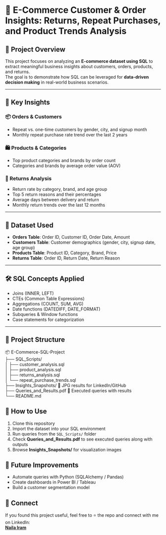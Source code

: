 # 🛒 E-Commerce Customer & Order Insights: Returns, Repeat Purchases, and Product Trends Analysis

## 📌 Project Overview  
This project focuses on analyzing an **E-commerce dataset using SQL** to extract meaningful business insights about customers, orders, products, and returns.  
The goal is to demonstrate how SQL can be leveraged for **data-driven decision making** in real-world business scenarios.

---

## 🔑 Key Insights  

### 📦 Orders & Customers  
- Repeat vs. one-time customers by gender, city, and signup month  
- Monthly repeat purchase rate trend over the last 2 years  

### 🛍️ Products & Categories  
- Top product categories and brands by order count  
- Categories and brands by average order value (AOV)  

### 🔄 Returns Analysis  
- Return rate by category, brand, and age group  
- Top 5 return reasons and their percentages  
- Average days between delivery and return  
- Monthly return trends over the last 12 months  

---

## 📂 Dataset Used  
- **Orders Table**: Order ID, Customer ID, Order Date, Amount  
- **Customers Table**: Customer demographics (gender, city, signup date, age group)  
- **Products Table**: Product ID, Category, Brand, Price  
- **Returns Table**: Order ID, Return Date, Return Reason  

---

## 🛠 SQL Concepts Applied  
- Joins (INNER, LEFT)  
- CTEs (Common Table Expressions)  
- Aggregations (COUNT, SUM, AVG)  
- Date functions (DATEDIFF, DATE_FORMAT)  
- Subqueries & Window functions  
- Case statements for categorization  

---
## 📁 Project Structure

📦 E-Commerce-SQL-Project  
├── SQL_Scripts/  
│   ├── customer_analysis.sql  
│   ├── product_analysis.sql  
│   ├── returns_analysis.sql  
│   └── repeat_purchase_trends.sql  
├── Insights_Snapshots/      📸 JPG results for LinkedIn/GitHub  
├── Queries_and_Results.pdf  📑 Executed queries with results  
└── README.md


## 🚀 How to Use  
1. Clone this repository  
2. Import the dataset into your SQL environment  
3. Run queries from the `SQL_Scripts/` folder  
4. Check **Queries_and_Results.pdf** to see executed queries along with outputs  
5. Browse **Insights_Snapshots/** for visualization images

## 🔮 Future Improvements  
- Automate queries with Python (SQLAlchemy / Pandas)  
- Create dashboards in Power BI / Tableau  
- Build a customer segmentation model  

## 🤝 Connect  
If you found this project useful, feel free to ⭐ the repo and connect with me on LinkedIn:  
[**Naila Iram**](https://www.linkedin.com/in/naila-iram-bab5a2104/)  
